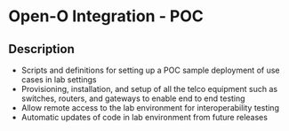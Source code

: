 
# Open-O Integration - POC

## Description

* Scripts and definitions for setting up a POC sample deployment of use cases in lab settings
* Provisioning, installation, and setup of all the telco equipment such as switches, routers, and gateways to enable end to end testing
* Allow remote access to the lab environment for interoperability testing
* Automatic updates of code in lab environment from future releases

